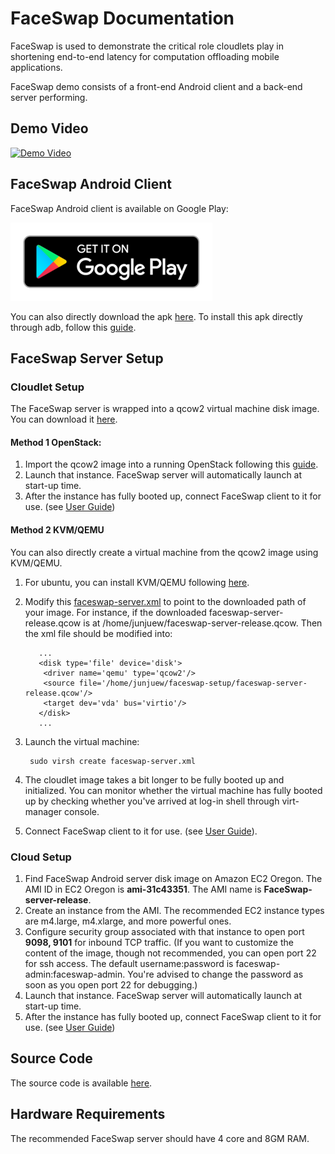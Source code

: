 # FaceSwap Documentation

FaceSwap is used to demonstrate the critical role cloudlets play in shortening end-to-end latency for computation offloading mobile applications. 

FaceSwap demo consists of a front-end Android client and a back-end server performing.

## Demo Video
[![Demo Video](http://img.youtube.com/vi/YSC-04jxS90/0.jpg)](http://www.youtube.com/watch?v=YSC-04jxS90)

## FaceSwap Android Client

FaceSwap Android client is available on Google Play:

[![Get it on Google Play](img/google-play-badge-small.png)](https://play.google.com/store/apps/details?id=edu.cmu.cs.faceswap)

You can also directly download the apk [here](https://github.com/cmusatyalab/faceswap/blob/master/apk/app-release.apk?raw=true). To install this apk directly through adb, follow this [guide](https://developer.vuforia.com/library/articles/Solution/How-To-install-an-APK-using-ADB).

## FaceSwap Server Setup

### Cloudlet Setup

The FaceSwap server is wrapped into a qcow2 virtual machine disk image. You can download it [here](https://storage.cmusatyalab.org/faceswap/faceswap-server-release.qcow). 

#### Method 1 OpenStack:

1. Import the qcow2 image into a running OpenStack following this [guide](http://docs.openstack.org/user-guide/dashboard_manage_images.html).
2. Launch that instance. FaceSwap server will automatically launch at start-up time.
5. After the instance has fully booted up, connect FaceSwap client to it for use. (see [User Guide](https://cmusatyalab.github.io/faceswap/user-guide/))

#### Method 2 KVM/QEMU

You can also directly create a virtual machine from the qcow2 image using KVM/QEMU. 

1. For ubuntu, you can install KVM/QEMU following [here](http://www.howtogeek.com/117635/how-to-install-kvm-and-create-virtual-machines-on-ubuntu/). 
2. Modify this [faceswap-server.xml](https://raw.githubusercontent.com/cmusatyalab/faceswap/master/server/faceswap-server.xml) to point to the downloaded path of your image. For instance, if the downloaded faceswap-server-release.qcow is at /home/junjuew/faceswap-server-release.qcow. Then the xml file should be modified into:

          ...
          <disk type='file' device='disk'>
           <driver name='qemu' type='qcow2'/>
           <source file='/home/junjuew/faceswap-setup/faceswap-server-release.qcow'/>
           <target dev='vda' bus='virtio'/>
          </disk>
          ...

3. Launch the virtual machine:

        sudo virsh create faceswap-server.xml    

4. The cloudlet image takes a bit longer to be fully booted up and initialized. You can monitor whether the virtual machine has fully booted up by checking whether you've arrived at log-in shell through virt-manager console.
5. Connect FaceSwap client to it for use. (see [User Guide](https://cmusatyalab.github.io/faceswap/user-guide/)). 

### Cloud Setup

1. Find FaceSwap Android server disk image on Amazon EC2 Oregon. The AMI ID in EC2 Oregon is **ami-31c43351**. The AMI name is **FaceSwap-server-release**. 
2. Create an instance from the AMI. The recommended EC2 instance types are m4.large, m4.xlarge, and more powerful ones.
3. Configure security group associated with that instance to open port **9098, 9101** for inbound TCP traffic. (If you want to customize the content of the image, though not recommended, you can open port 22 for ssh access. The default username:password is faceswap-admin:faceswap-admin. You're advised to change the password as soon as you open port 22 for debugging.)
4. Launch that instance. FaceSwap server will automatically launch at start-up time.
5. After the instance has fully booted up, connect FaceSwap client to it for use. (see [User Guide](https://cmusatyalab.github.io/faceswap/user-guide/))

## Source Code
The source code is available [here](https://github.com/cmusatyalab/faceswap/releases/tag/v1.0).

## Hardware Requirements
The recommended FaceSwap server should have 4 core and 8GM RAM. 

